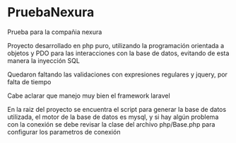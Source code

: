 # PruebaNexura
Prueba para la compañia nexura

Proyecto desarrollado en php puro, utilizando la programación orientada a objetos y PDO para las interacciones con la base de datos, evitando de esta manera la inyección SQL

Quedaron faltando  las validaciones con expresiones regulares y jquery, por falta de tiempo

Cabe aclarar que manejo muy bien el framework laravel

En la raiz del proyecto se encuentra el script para generar la base de datos utilizada, el motor de la base de datos es mysql, y si hay algún problema con la conexión se debe revisar la clase del archivo php/Base.php para configurar los parametros de conexión 

